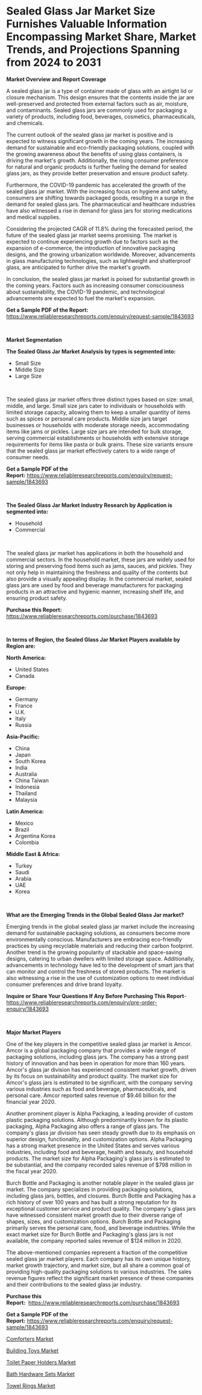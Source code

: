 <p><h1>Sealed Glass Jar Market Size Furnishes Valuable Information Encompassing Market Share, Market Trends, and Projections Spanning from 2024 to 2031</h1></p><p><strong>Market Overview and Report Coverage</strong></p>
<p><p>A sealed glass jar is a type of container made of glass with an airtight lid or closure mechanism. This design ensures that the contents inside the jar are well-preserved and protected from external factors such as air, moisture, and contaminants. Sealed glass jars are commonly used for packaging a variety of products, including food, beverages, cosmetics, pharmaceuticals, and chemicals.</p><p>The current outlook of the sealed glass jar market is positive and is expected to witness significant growth in the coming years. The increasing demand for sustainable and eco-friendly packaging solutions, coupled with the growing awareness about the benefits of using glass containers, is driving the market's growth. Additionally, the rising consumer preference for natural and organic products is further fueling the demand for sealed glass jars, as they provide better preservation and ensure product safety.</p><p>Furthermore, the COVID-19 pandemic has accelerated the growth of the sealed glass jar market. With the increasing focus on hygiene and safety, consumers are shifting towards packaged goods, resulting in a surge in the demand for sealed glass jars. The pharmaceutical and healthcare industries have also witnessed a rise in demand for glass jars for storing medications and medical supplies.</p><p>Considering the projected CAGR of 11.8% during the forecasted period, the future of the sealed glass jar market seems promising. The market is expected to continue experiencing growth due to factors such as the expansion of e-commerce, the introduction of innovative packaging designs, and the growing urbanization worldwide. Moreover, advancements in glass manufacturing technologies, such as lightweight and shatterproof glass, are anticipated to further drive the market's growth.</p><p>In conclusion, the sealed glass jar market is poised for substantial growth in the coming years. Factors such as increasing consumer consciousness about sustainability, the COVID-19 pandemic, and technological advancements are expected to fuel the market's expansion.</p></p>
<p><strong>Get a Sample PDF of the Report:</strong> <a href="https://www.reliableresearchreports.com/enquiry/request-sample/1843693">https://www.reliableresearchreports.com/enquiry/request-sample/1843693</a></p>
<p>&nbsp;</p>
<p><strong>Market Segmentation</strong></p>
<p><strong>The Sealed Glass Jar Market Analysis by types is segmented into:</strong></p>
<p><ul><li>Small Size</li><li>Middle Size</li><li>Large Size</li></ul></p>
<p>&nbsp;</p>
<p><p>The sealed glass jar market offers three distinct types based on size: small, middle, and large. Small size jars cater to individuals or households with limited storage capacity, allowing them to keep a smaller quantity of items such as spices or personal care products. Middle size jars target businesses or households with moderate storage needs, accommodating items like jams or pickles. Large size jars are intended for bulk storage, serving commercial establishments or households with extensive storage requirements for items like pasta or bulk grains. These size variants ensure that the sealed glass jar market effectively caters to a wide range of consumer needs.</p></p>
<p><strong>Get a Sample PDF of the Report:</strong>&nbsp;<a href="https://www.reliableresearchreports.com/enquiry/request-sample/1843693">https://www.reliableresearchreports.com/enquiry/request-sample/1843693</a></p>
<p>&nbsp;</p>
<p><strong>The Sealed Glass Jar Market Industry Research by Application is segmented into:</strong></p>
<p><ul><li>Household</li><li>Commercial</li></ul></p>
<p>&nbsp;</p>
<p><p>The sealed glass jar market has applications in both the household and commercial sectors. In the household market, these jars are widely used for storing and preserving food items such as jams, sauces, and pickles. They not only help in maintaining the freshness and quality of the contents but also provide a visually appealing display. In the commercial market, sealed glass jars are used by food and beverage manufacturers for packaging products in an attractive and hygienic manner, increasing shelf life, and ensuring product safety.</p></p>
<p><strong>Purchase this Report:</strong>&nbsp; <a href="https://www.reliableresearchreports.com/purchase/1843693">https://www.reliableresearchreports.com/purchase/1843693</a></p>
<p>&nbsp;</p>
<p><strong>In terms of Region, the Sealed Glass Jar Market Players available by Region are:</strong></p>
<p>
    <p> <strong> North America: </strong>
        <ul>
            <li>United States</li>
            <li>Canada</li>
        </ul>
        </p> 
    <p> <strong> Europe: </strong>
        <ul>
            <li>Germany</li>
            <li>France</li>
            <li>U.K.</li>
            <li>Italy</li>
            <li>Russia</li>
        </ul>
        </p> 
    <p> <strong> Asia-Pacific: </strong>
        <ul>
            <li>China</li>
            <li>Japan</li>
            <li>South Korea</li>
            <li>India</li>
            <li>Australia</li>
            <li>China Taiwan</li>
            <li>Indonesia</li>
            <li>Thailand</li>
            <li>Malaysia</li>
        </ul>
        </p> 
    <p> <strong> Latin America: </strong>
        <ul>
            <li>Mexico</li>
            <li>Brazil</li>
            <li>Argentina Korea</li>
            <li>Colombia</li>
        </ul>
        </p> 
    <p> <strong> Middle East & Africa: </strong>
        <ul>
            <li>Turkey</li>
            <li>Saudi</li>
            <li>Arabia</li>
            <li>UAE</li>
            <li>Korea</li>
        </ul>
    </p>
    </p>
<p>&nbsp;</p>
<p><strong>What are the Emerging Trends in the Global Sealed Glass Jar market?</strong></p>
<p><p>Emerging trends in the global sealed glass jar market include the increasing demand for sustainable packaging solutions, as consumers become more environmentally conscious. Manufacturers are embracing eco-friendly practices by using recyclable materials and reducing their carbon footprint. Another trend is the growing popularity of stackable and space-saving designs, catering to urban dwellers with limited storage space. Additionally, advancements in technology have led to the development of smart jars that can monitor and control the freshness of stored products. The market is also witnessing a rise in the use of customization options to meet individual consumer preferences and drive brand loyalty.</p></p>
<p><strong>Inquire or Share Your Questions If Any Before Purchasing This Report</strong>- <a href="https://www.reliableresearchreports.com/enquiry/pre-order-enquiry/1843693">https://www.reliableresearchreports.com/enquiry/pre-order-enquiry/1843693</a></p>
<p>&nbsp;</p>
<p><strong>Major Market Players</strong></p>
<p><p>One of the key players in the competitive sealed glass jar market is Amcor. Amcor is a global packaging company that provides a wide range of packaging solutions, including glass jars. The company has a strong past history of innovation and has been in operation for more than 160 years. Amcor's glass jar division has experienced consistent market growth, driven by its focus on sustainability and product quality. The market size for Amcor's glass jars is estimated to be significant, with the company serving various industries such as food and beverage, pharmaceuticals, and personal care. Amcor reported sales revenue of $9.46 billion for the financial year 2020.</p><p>Another prominent player is Alpha Packaging, a leading provider of custom plastic packaging solutions. Although predominantly known for its plastic packaging, Alpha Packaging also offers a range of glass jars. The company's glass jar division has seen steady growth due to its emphasis on superior design, functionality, and customization options. Alpha Packaging has a strong market presence in the United States and serves various industries, including food and beverage, health and beauty, and household products. The market size for Alpha Packaging's glass jars is estimated to be substantial, and the company recorded sales revenue of $798 million in the fiscal year 2020.</p><p>Burch Bottle and Packaging is another notable player in the sealed glass jar market. The company specializes in providing packaging solutions, including glass jars, bottles, and closures. Burch Bottle and Packaging has a rich history of over 100 years and has built a strong reputation for its exceptional customer service and product quality. The company's glass jars have witnessed consistent market growth due to their diverse range of shapes, sizes, and customization options. Burch Bottle and Packaging primarily serves the personal care, food, and beverage industries. While the exact market size for Burch Bottle and Packaging's glass jars is not available, the company reported sales revenue of $124 million in 2020.</p><p>The above-mentioned companies represent a fraction of the competitive sealed glass jar market players. Each company has its own unique history, market growth trajectory, and market size, but all share a common goal of providing high-quality packaging solutions to various industries. The sales revenue figures reflect the significant market presence of these companies and their contributions to the sealed glass jar industry.</p></p>
<p><strong>Purchase this Report:</strong>&nbsp;&nbsp;<a href="https://www.reliableresearchreports.com/purchase/1843693">https://www.reliableresearchreports.com/purchase/1843693</a></p>
<p></p>
<p><strong>Get a Sample PDF of the Report:</strong>&nbsp;<a href="https://www.reliableresearchreports.com/enquiry/request-sample/1843693">https://www.reliableresearchreports.com/enquiry/request-sample/1843693</a></p>
<p><p><a href="https://github.com/ruslanpoljakovrd177/Market-Research-Report-List-2/blob/main/comforters-market.md">Comforters Market</a></p><p><a href="https://github.com/gulaimolin/Market-Research-Report-List-2/blob/main/building-toys-market.md">Building Toys Market</a></p><p><a href="https://github.com/dziulagalemab/Market-Research-Report-List-2/blob/main/toilet-paper-holders-market.md">Toilet Paper Holders Market</a></p><p><a href="https://github.com/abbypearson7765/Market-Research-Report-List-2/blob/main/bath-hardware-sets-market.md">Bath Hardware Sets Market</a></p><p><a href="https://github.com/grishafomin4852/Market-Research-Report-List-2/blob/main/towel-rings-market.md">Towel Rings Market</a></p></p>